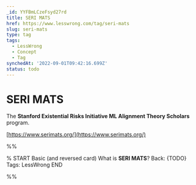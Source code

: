 ```yaml
---
_id: YYFBmLCzeFsyd27rd
title: SERI MATS
href: https://www.lesswrong.com/tag/seri-mats
slug: seri-mats
type: tag
tags:
  - LessWrong
  - Concept
  - Tag
synchedAt: '2022-09-01T09:42:16.699Z'
status: todo
---
```


# SERI MATS

The **Stanford Existential Risks Initiative ML Alignment Theory Scholars** program.

[https://www.serimats.org/](https://www.serimats.org/)


%%

% START
Basic (and reversed card)
What is **SERI MATS**?
Back: {TODO}
Tags: LessWrong
END

%%
	
